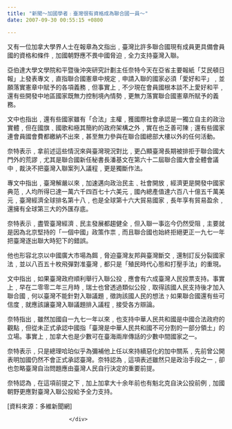 ```yaml
---
title: "新聞～加國學者﹕臺灣很有資格成為聯合國一員～"
date: 2007-09-30 00:55:15 +0800

---
```


<div class="postentry">			

又有一位加拿大學界人士在報章為文指出﹐臺灣比許多聯合國現有成員更具備會員國的資格和條件﹐加國朝野應不畏中國脅迫﹐全力支持臺灣入聯。











亞伯達大學文學院和平暨後沖突研究計劃主任奈特今天在亞省主要報紙「艾民頓日報」上發表專文﹐直指聯合國憲章中規定﹐申請入聯的國家必須「愛好和平」﹐並願落實憲章中賦予的各項義務﹐但事實上﹐不少現在會員國根本談不上愛好和平﹐還有些開發中地區國家既無力控制境內情勢﹐更無力落實聯合國憲章所賦予的義務。











文中也指出﹐還有些國家雖有「合法」主權﹐獲國際社會承認是一獨立自主的政治實體﹐但在國旗﹑國歌和極其簡約的政府架構之外﹐實在也乏善可陳﹔還有些國家連會員國會費都繳納不出來﹐甚至無力參與在聯合國總部大樓以外的任何活動。



奈特表示﹐拿前述這些情況來與臺灣現況對比﹐更凸顯臺灣長期被排拒于聯合國大門外的荒謬﹐尤其是聯合國新任秘書長潘基文在第六十二屆聯合國大會全體會議中﹐裁決不把臺灣入聯案列入議程﹐更是獨斷作法。









專文中指出﹐臺灣解嚴以來﹐加速邁向政治民主﹑社會開放﹐經濟更是開發中國家典范﹐人均所得已達一萬六千四百七十六美元﹐國內總產值達六百八十億五千萬美元﹐臺灣經濟全球排名第十八﹐也是全球第十六大貿易國家﹐長年享有貿易盈余﹐還擁有全球第三大的外匯存底。









奈特表示﹐盡管臺灣經濟﹑民主發展都趨健全﹐但入聯一事迄今仍然受阻﹐主要就是因為北京堅持的「一個中國」政策作祟﹐而且聯合國也始終拒絕更正一九七一年把臺灣逐出聯大時犯下的錯誤。









他也形容北京以中國廣大市場為餌﹐脅迫臺灣友邦與臺灣斷交﹐還制訂反分裂國家法﹐並以八百五十枚飛彈對准臺灣﹐都只是「殖民時代心態和打壓手法」的重現。









文中指出﹐如果臺灣政府順利舉行入聯公投﹐應會有六成臺灣人民投票支持。事實上﹐早在二零零二年三月時﹐瑞士也曾透過類似公投﹐取得該國人民支持後才加入聯合國﹐何以臺灣不能針對入聯議題﹐徵詢該國人民的想法﹖如果聯合國還有些可信度﹐就應該讓臺灣入聯議題排入議程﹐接受各方辯論。









奈特指出﹐雖然加國自一九七一年以來﹐也支持中華人民共和國是中國合法政府的觀點﹐但從未正式承認中國指「臺灣是中華人民共和國不可分割的一部分領土」的立場。事實上﹐加拿大也是少數可在臺海兩岸傳話的少數中間國家之一。









奈特表示﹐只是總理哈珀似乎為彌補他上任以來持續惡化的加中關系﹐先前曾公開表明加國仍然不會正式承認臺灣。奈特認為﹐這項表述雖然只是政治手段之一﹐卻也忽略臺灣自治問題應由臺灣人民自行決定的重要前提。









奈特認為﹐在這項前提之下﹐加上加拿大十余年前也有魁北克自決公投前例﹐加國朝野更應對臺灣入聯公投給予全力支持。









[資料來源：多維新聞網]

						</div>
